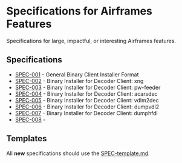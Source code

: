 # Specifications for Airframes Features
Specifications for large, impactful, or interesting Airframes features.

## Specifications

- [SPEC-001](specs/SPEC-001.md) - General Binary Client Installer Format
- [SPEC-002](specs/SPEC-002.md) - Binary Installer for Decoder Client: xng
- [SPEC-003](specs/SPEC-003.md) - Binary Installer for Decoder Client: pw-feeder
- [SPEC-004](specs/SPEC-004.md) - Binary Installer for Decoder Client: acarsdec
- [SPEC-005](specs/SPEC-005.md) - Binary Installer for Decoder Client: vdlm2dec
- [SPEC-006](specs/SPEC-006.md) - Binary Installer for Decoder Client: dumpvdl2
- [SPEC-007](specs/SPEC-007.md) - Binary Installer for Decoder Client: dumphfdl
- [SPEC-008](specs/SPEC-008.md) - 

## Templates

All **new** specifications should use the [SPEC-template.md](SPEC-template.md).
